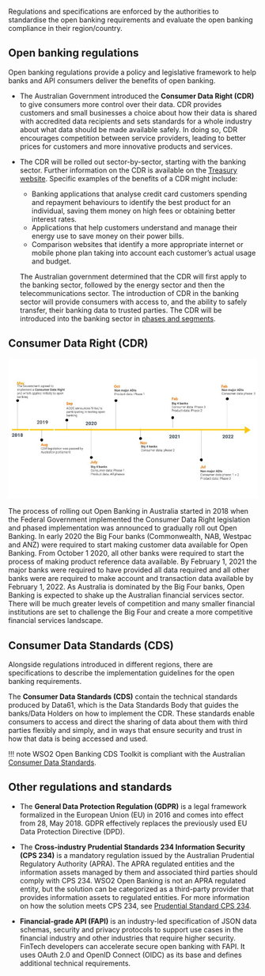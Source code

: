 Regulations and specifications are enforced by the authorities to standardise the open banking requirements and 
evaluate the open banking compliance in their region/country.

## Open banking regulations
Open banking regulations provide a policy and legislative framework to help banks and API consumers deliver the 
benefits of open banking. 

- The Australian Government introduced the **Consumer Data Right (CDR)** to give consumers more control over their data. 
  CDR provides customers and small businesses a choice about how their data is shared with accredited data recipients 
  and sets standards for a whole industry about what data should be made available safely. In doing so, CDR encourages 
  competition between service providers, leading to better prices for customers and more innovative products and services.

- The CDR will be rolled out sector-by-sector, starting with the banking sector. Further information on the CDR is 
  available on the [Treasury website](https://treasury.gov.au/consumer-data-right). Specific examples of the benefits of 
  a CDR might include:

    - Banking applications that analyse credit card customers spending and repayment behaviours to identify the best 
      product for an individual, saving them money on high fees or obtaining better interest rates. 
    - Applications that help customers understand and manage their energy use to save money on their power bills. 
    - Comparison websites that identify a more appropriate internet or mobile phone plan taking into account each 
      customer’s actual usage and budget.
  
   
    The Australian government determined that the CDR will first apply to the banking sector, followed by the energy 
    sector and then the telecommunications sector. The introduction of CDR in the banking sector will provide consumers with 
    access to, and the ability to safely transfer, their banking data to trusted parties. The CDR will be introduced into 
    the banking sector in [phases and segments](https://www.accc.gov.au/focus-areas/consumer-data-right-cdr-0/accc-consultation-on-proposed-timetable-for-participation-of-non-major-adis-in-the-cdr).

## Consumer Data Right (CDR)

![conceptual_evolution_cdr](../assets/img/get-started/regulation-and-standards/conceptual-evolution-of-cdr.jpg)

The process of rolling out Open Banking in Australia started in 2018 when the Federal Government implemented the Consumer
Data Right legislation and phased implementation was announced to gradually roll out Open Banking. In early 2020 the Big
Four banks (Commonwealth, NAB, Westpac and ANZ) were required to start making customer data available for Open Banking.
From October 1 2020, all other banks were required to start the process of making product reference data available.
By February 1, 2021 the major banks were required to have provided all data required and all other banks were are
required to make account and transaction data available by February 1, 2022. As Australia is dominated by the Big Four
banks, Open Banking is expected to shake up the Australian financial services sector. There will be much greater levels
of competition and many smaller financial institutions are set to challenge the Big Four and create a more competitive
financial services landscape.

## Consumer Data Standards (CDS)
Alongside regulations introduced in different regions, there are specifications to describe the implementation 
guidelines for the open banking requirements.  

The **Consumer Data Standards (CDS)** contain the technical standards produced by Data61, which is the Data Standards
Body that guides the banks/Data Holders on how to implement the CDR. These standards enable consumers to access and
direct the sharing of data about them with third parties flexibly and simply, and in ways that ensure security and trust
in how that data is being accessed and used.

!!! note
     WSO2 Open Banking CDS Toolkit is compliant with the Australian [Consumer Data Standards](https://consumerdatastandardsaustralia.github.io/standards). 

## Other regulations and standards

- The **General Data Protection Regulation (GDPR)** is a legal framework formalized in the European Union (EU) in 2016 
and comes into effect from 28, May 2018. GDPR effectively replaces the previously used EU Data Protection Directive (DPD).

- The **Cross-industry Prudential Standards 234 Information Security (CPS 234)** is a mandatory regulation issued by the 
Australian Prudential Regulatory Authority (APRA). The APRA regulated entities and the information assets managed by 
them and associated third parties should comply with CPS 234. WSO2 Open Banking is not an APRA regulated entity, but 
the solution can be categorized as a third-party provider that provides information assets to regulated entities. For 
more information on how the solution meets CPS 234, see [Prudential Standard CPS 234](https://www.apra.gov.au/sites/default/files/cps_234_july_2019_for_public_release.pdf).

- **Financial-grade API (FAPI)** is an industry-led specification of JSON data schemas, security and privacy protocols 
to support use cases in the financial industry and other industries that require higher security. FinTech developers can 
accelerate secure open banking with FAPI. It uses OAuth 2.0 and OpenID Connect (OIDC) as its base and defines additional 
technical requirements.